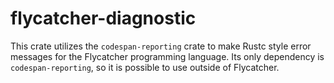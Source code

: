 # flycatcher-diagnostic
This crate utilizes the `codespan-reporting` crate to make Rustc style error messages for the Flycatcher programming language.  Its only dependency is `codespan-reporting`, so it is possible to use outside of Flycatcher.